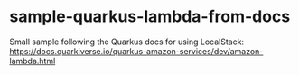 # sample-quarkus-lambda-from-docs
Small sample following the Quarkus docs for using LocalStack: https://docs.quarkiverse.io/quarkus-amazon-services/dev/amazon-lambda.html
